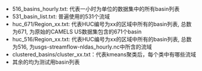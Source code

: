  - 516_basins_hourly.txt: 代表一小时为单位的数据集中的所有basin列表
 - 531_basin_list.txt: 普遍使用的531个流域
 - huc_671/Region_xx.txt: 代表HUC编号为xx的区域中所有的basin列表, 总数为671, 为原始的CAMELS US数据集包含的671个basin
 - huc_516/Region_xx.txt: 代表HUC编号为xx的区域中所有的basin列表, 总数为516, 为usgs-streamflow-nldas_hourly.nc中所含的流域
 - clustered_basins/cluster_xx.txt：代表kmeans聚类后，每个类中有哪些流域
 - 其余的均为测试用basin列表